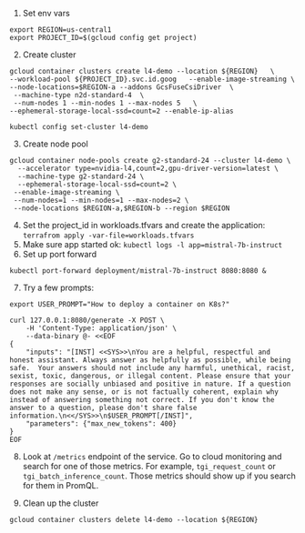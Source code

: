1. Set env vars
```
export REGION=us-central1
export PROJECT_ID=$(gcloud config get project)
```
2. Create cluster
```
gcloud container clusters create l4-demo --location ${REGION}   \
--workload-pool ${PROJECT_ID}.svc.id.goog   --enable-image-streaming \
--node-locations=$REGION-a --addons GcsFuseCsiDriver  \
 --machine-type n2d-standard-4  \
 --num-nodes 1 --min-nodes 1 --max-nodes 5   \
--ephemeral-storage-local-ssd=count=2 --enable-ip-alias
```
```
kubectl config set-cluster l4-demo
```
3. Create node pool
```
gcloud container node-pools create g2-standard-24 --cluster l4-demo \
  --accelerator type=nvidia-l4,count=2,gpu-driver-version=latest \
  --machine-type g2-standard-24 \
  --ephemeral-storage-local-ssd=count=2 \
 --enable-image-streaming \
 --num-nodes=1 --min-nodes=1 --max-nodes=2 \
 --node-locations $REGION-a,$REGION-b --region $REGION
 ```
4. Set the project_id in workloads.tfvars and create the application: `terrafrom apply -var-file=workloads.tfvars` 
5. Make sure app started ok: `kubectl logs -l app=mistral-7b-instruct`
6. Set up port forward
```
kubectl port-forward deployment/mistral-7b-instruct 8080:8080 &
```
7. Try a few prompts:
```
export USER_PROMPT="How to deploy a container on K8s?"
```
```
curl 127.0.0.1:8080/generate -X POST \
    -H 'Content-Type: application/json' \
    --data-binary @- <<EOF
{
    "inputs": "[INST] <<SYS>>\nYou are a helpful, respectful and honest assistant. Always answer as helpfully as possible, while being safe.  Your answers should not include any harmful, unethical, racist, sexist, toxic, dangerous, or illegal content. Please ensure that your responses are socially unbiased and positive in nature. If a question does not make any sense, or is not factually coherent, explain why instead of answering something not correct. If you don't know the answer to a question, please don't share false information.\n<</SYS>>\n$USER_PROMPT[/INST]",
    "parameters": {"max_new_tokens": 400}
}
EOF
```
8. Look at `/metrics` endpoint of the service. Go to cloud monitoring and search for one of those metrics. For example, `tgi_request_count` or `tgi_batch_inference_count`. Those metrics should show up if you search for them in PromQL. 

9. Clean up the cluster
```
gcloud container clusters delete l4-demo --location ${REGION} 
```